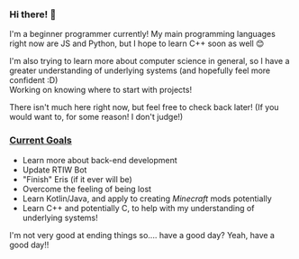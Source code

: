 ### Hi there! 👋

I'm a beginner programmer currently! My main programming languages right now are JS and Python, but I hope to learn C++ soon as well 😊

I'm also trying to learn more about computer science in general, so I have a greater understanding of underlying systems (and hopefully feel more confident :D)<br>
Working on knowing where to start with projects! <br>

There isn't much here right now, but feel free to check back later! (If you would want to, for some reason! I don't judge!)

### <ins>Current Goals</ins> ###
  - Learn more about back-end development
  - Update RTIW Bot
  - "Finish" Eris (if it ever will be)
  - Overcome the feeling of being lost
  - Learn Kotlin/Java, and apply to creating *Minecraft* mods potentially
  - Learn C++ and potentially C, to help with my understanding of underlying systems!

I'm not very good at ending things so.... have a good day? Yeah, have a good day!!
